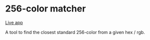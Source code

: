 # 256-color matcher

[Live app](https://256-color-matcher.netlify.app/)

A tool to find the closest standard 256-color from a given hex / rgb.
